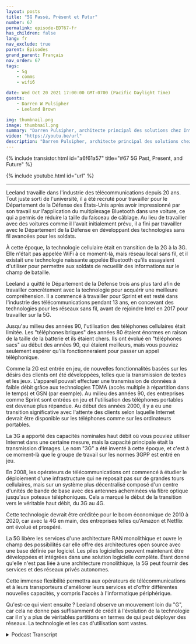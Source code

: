 ```yaml
---
layout: posts
title: "5G Passé, Présent et Futur"
number: 67
permalink: episode-EDT67-fr
has_children: false
lang: fr
nav_exclude: true
parent: Épisodes
grand_parent: Français
nav_order: 67
tags:
    - 5g
    - comms
    - wifi6

date: Wed Oct 20 2021 17:00:00 GMT-0700 (Pacific Daylight Time)
guests:
    - Darren W Pulsipher
    - Leeland Brown

img: thumbnail.png
image: thumbnail.png
summary: "Darren Pulsipher, architecte principal des solutions chez Intel, discute avec Leeland Brown, directeur technique de la 5G chez Intel Federal, à propos du passé, du présent et du futur de la 5G, en mettant l'accent sur son utilisation avec le Département de la Défense. Partie 1 sur 2."
video: "https://youtu.be/url"
description: "Darren Pulsipher, architecte principal des solutions chez Intel, discute avec Leeland Brown, directeur technique de la 5G chez Intel Federal, à propos du passé, du présent et du futur de la 5G, en mettant l'accent sur son utilisation avec le Département de la Défense. Partie 1 sur 2."
---
```


<div>
{% include transistor.html id="a6f61a57" title="#67 5G Past, Present, and Future" %}

{% include youtube.html id="url" %}
</div>

---

Leeland travaille dans l'industrie des télécommunications depuis 20 ans. Tout juste sorti de l'université, il a été recruté pour travailler pour le Département de la Défense des États-Unis après avoir impressionné par son travail sur l'application du multiplexage Bluetooth dans une voiture, ce qui a permis de réduire la taille du faisceau de câblage. Au lieu de travailler avec des voitures comme il l'avait initialement prévu, il a fini par travailler avec le Département de la Défense en développant des technologies sans fil avancées pour les soldats.

À cette époque, la technologie cellulaire était en transition de la 2G à la 3G. Elle n'était pas appelée WiFi à ce moment-là, mais réseau local sans fil, et il existait une technologie naissante appelée Bluetooth qu'ils essayaient d'utiliser pour permettre aux soldats de recueillir des informations sur le champ de bataille.

Leeland a quitté le Département de la Défense trois ans plus tard afin de travailler concrètement avec la technologie pour acquérir une meilleure compréhension. Il a commencé à travailler pour Sprint et est resté dans l'industrie des télécommunications pendant 13 ans, en concevant des technologies pour les réseaux sans fil, avant de rejoindre Intel en 2017 pour travailler sur la 5G.

Jusqu'au milieu des années 90, l'utilisation des téléphones cellulaires était limitée. Les "téléphones briques" des années 80 étaient énormes en raison de la taille de la batterie et ils étaient chers. Ils ont évolué en "téléphones sacs" au début des années 90, qui étaient meilleurs, mais vous pouviez seulement espérer qu'ils fonctionneraient pour passer un appel téléphonique.

Comme la 2G est entrée en jeu, de nouvelles fonctionnalités basées sur les désirs des clients ont été développées, telles que la transmission de textes et les jeux. L'appareil pouvait effectuer une transmission de données à faible débit grâce aux technologies TDMA (accès multiple à répartition dans le temps) et GSN (par exemple). Au milieu des années 90, des entreprises comme Sprint sont entrées en jeu et l'utilisation des téléphones portables est devenue plus répandue. Au début des années 2000, il y a eu une transition significative avec l'attente des clients selon laquelle Internet devrait être disponible sur les téléphones comme sur les ordinateurs portables.

La 3G a apporté des capacités nominales haut débit où vous pouviez utiliser Internet dans une certaine mesure, mais la capacité principale était la transmission d'images. Le nom "3G" a été inventé à cette époque, et c'est à ce moment-là que le groupe de travail sur les normes 3GPP est entré en jeu.

En 2008, les opérateurs de télécommunications ont commencé à étudier le déploiement d'une infrastructure qui ne reposait pas sur de grandes tours cellulaires, mais sur un système plus décentralisé composé d'un centre d'unités de bande de base avec des antennes acheminées via fibre optique jusqu'aux poteaux téléphoniques. Cela a marqué le début de la transition vers le véritable haut débit, du 3G au 4G.

Cette technologie devrait être créditée pour le boom économique de 2010 à 2020, car avec la 4G en main, des entreprises telles qu'Amazon et Netflix ont évolué et prospéré.

La 5G libère les services d'une architecture RAN monolithique et ouvre le champ des possibilités car elle offre des architectures open source avec une base définie par logiciel. Les piles logicielles peuvent maintenant être développées et intégrées dans une solution logicielle complète. Étant donné qu'elle n'est pas liée à une architecture monolithique, la 5G peut fournir des services et des réseaux privés autonomes.

Cette immense flexibilité permettra aux opérateurs de télécommunications et à leurs transporteurs d'améliorer leurs services et d'offrir différentes nouvelles capacités, y compris l'accès à l'informatique périphérique.

Qu'est-ce qui vient ensuite ? Leeland observe un mouvement loin du "G", car cela ne donne pas suffisamment de crédit à l'évolution de la technologie car il n'y a plus de véritables partitions en termes de qui peut déployer des réseaux. La technologie et les cas d'utilisation sont vastes.



<details>
<summary> Podcast Transcript </summary>

<p></p>

</details>
